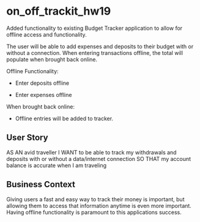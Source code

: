 # on_off_trackit_hw19

Added functionality to existing Budget Tracker application to allow for offline access and functionality.

The user will be able to add expenses and deposits to their budget with or without a connection. When entering transactions offline, the total will populate when brought back online.

Offline Functionality:

  * Enter deposits offline

  * Enter expenses offline

When brought back online:

  * Offline entries will be added to tracker.

## User Story
AS AN avid traveller
I WANT to be able to track my withdrawals and deposits with or without a data/internet connection
SO THAT my account balance is accurate when I am traveling

## Business Context

Giving users a fast and easy way to track their money is important, but allowing them to access that information anytime is even more important. Having offline functionality is paramount to this applications success.


